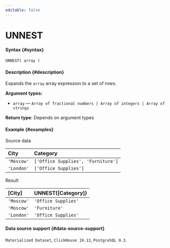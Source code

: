```yaml
---
editable: false
---
```


# UNNEST



#### Syntax {#syntax}


```
UNNEST( array )
```

#### Description {#description}
Expands the `array` array expression to a set of rows.

**Argument types:**
- `array` — `Array of fractional numbers | Array of integers | Array of strings`


**Return type**: Depends on argument types

#### Example {#examples}




Source data

| **City**   | **Category**                       |
|:-----------|:-----------------------------------|
| `'Moscow'` | `['Office Supplies', 'Furniture']` |
| `'London'` | `['Office Supplies']`              |

Result

| **[City]**   | **UNNEST([Category])**   |
|:-------------|:-------------------------|
| `'Moscow'`   | `'Office Supplies'`      |
| `'Moscow'`   | `'Furniture'`            |
| `'London'`   | `'Office Supplies'`      |




#### Data source support {#data-source-support}

`Materialized Dataset`, `ClickHouse 19.13`, `PostgreSQL 9.3`.
